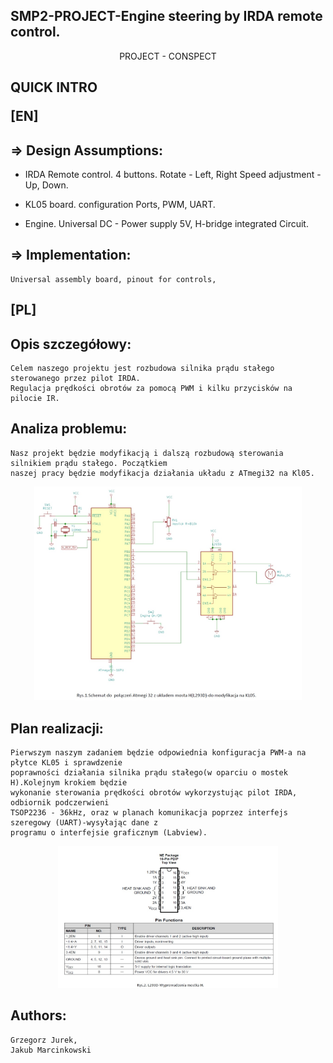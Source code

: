 ## SMP2-PROJECT-Engine steering by IRDA remote control. 
<p align="center">
PROJECT - CONSPECT
</p>

## 	QUICK INTRO<p>[EN]</p>
## => Design Assumptions:
- 	IRDA Remote control.
	4 buttons. 
	Rotate - Left, Right
	Speed adjustment - Up, Down.

- 	KL05 board.
	configuration Ports, PWM, UART.

- Engine.
Universal DC - Power supply 5V,
H-bridge integrated Circuit.

## => Implementation:
	Universal assembly board, pinout for controls, 
	
	
## 	<p>[PL]</p>	
## Opis szczegółowy:
	Celem naszego projektu jest rozbudowa silnika prądu stałego sterowanego przez pilot IRDA.
	Regulacja prędkości obrotów za pomocą PWM i kilku przycisków na pilocie IR.

## Analiza problemu:
	
	Nasz projekt będzie modyfikacją i dalszą rozbudową sterowania silnikiem prądu stałego. Początkiem
	naszej pracy będzie modyfikacja działania układu z ATmegi32 na Kl05.

<p align="center">
	<img src="https://github.com/jmarcin141/SMP2-PROJECT-/blob/master/attachments/rys1.jpg" width="85%" />
</p>

## Plan realizacji:
	Pierwszym naszym zadaniem będzie odpowiednia konfiguracja PWM-a na płytce KL05 i sprawdzenie
	poprawności działania silnika prądu stałego(w oparciu o mostek H).Kolejnym krokiem będzie
	wykonanie sterowania prędkości obrotów wykorzystując pilot IRDA, odbiornik podczerwieni
	TSOP2236 - 36kHz, oraz w planach komunikacja poprzez interfejs szeregowy (UART)-wysyłając dane z
	programu o interfejsie graficznym (Labview).

<p align="center">
	<img src="https://github.com/jmarcin141/SMP2-PROJECT-/blob/master/attachments/rys2.jpg" width="70%" />
</p>

## Authors:
	Grzegorz Jurek,
	Jakub Marcinkowski
		 
